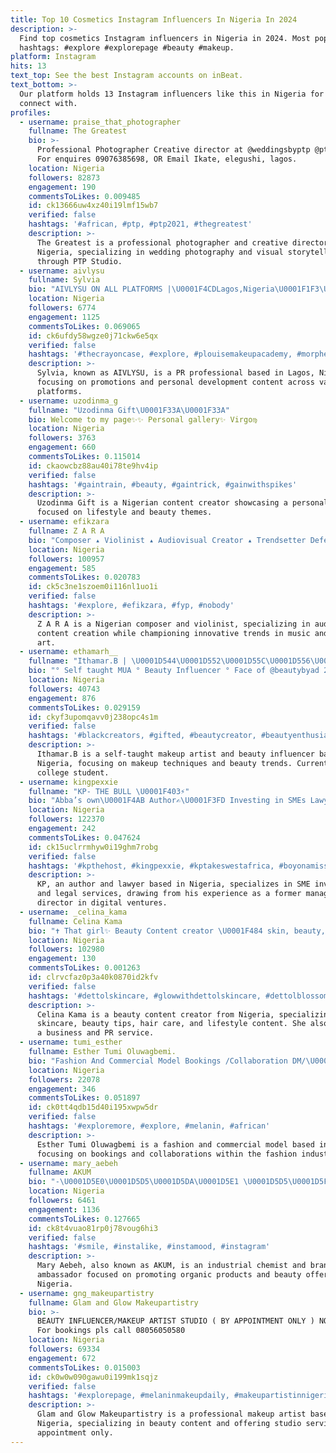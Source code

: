 ```yaml
---
title: Top 10 Cosmetics Instagram Influencers In Nigeria In 2024
description: >-
  Find top cosmetics Instagram influencers in Nigeria in 2024. Most popular
  hashtags: #explore #explorepage #beauty #makeup.
platform: Instagram
hits: 13
text_top: See the best Instagram accounts on inBeat.
text_bottom: >-
  Our platform holds 13 Instagram influencers like this in Nigeria for you to
  connect with.
profiles:
  - username: praise_that_photographer
    fullname: The Greatest
    bio: >-
      Professional Photographer Creative director at @weddingsbyptp @ptpstudio_
      For enquires 09076385698, OR Email Ikate, elegushi, lagos.
    location: Nigeria
    followers: 82873
    engagement: 190
    commentsToLikes: 0.009485
    id: ck13666uw4xz40i19lmf15wb7
    verified: false
    hashtags: '#african, #ptp, #ptp2021, #thegreatest'
    description: >-
      The Greatest is a professional photographer and creative director based in
      Nigeria, specializing in wedding photography and visual storytelling
      through PTP Studio.
  - username: aivlysu
    fullname: Sylvia
    bio: "AIVLYSU ON ALL PLATFORMS |\U0001F4CDLagos,Nigeria\U0001F1F3\U0001F1EC | PR\U0001F4E7: aivlysu@gmail.com Strive to be better, everyday ✨ Promotions Dm; @brand_mgt"
    location: Nigeria
    followers: 6774
    engagement: 1125
    commentsToLikes: 0.069065
    id: ck6ufdy58wgze0j71ckw6e5qx
    verified: false
    hashtags: '#thecrayoncase, #explore, #plouisemakeupacademy, #morphebabe'
    description: >-
      Sylvia, known as AIVLYSU, is a PR professional based in Lagos, Nigeria,
      focusing on promotions and personal development content across various
      platforms.
  - username: uzodinma_g
    fullname: "Uzodinma Gift\U0001F33A\U0001F33A"
    bio: Welcome to my page✨✨ Personal gallery✨ Virgo♍️
    location: Nigeria
    followers: 3763
    engagement: 660
    commentsToLikes: 0.115014
    id: ckaowcbz88au40i78te9hv4ip
    verified: false
    hashtags: '#gaintrain, #beauty, #gaintrick, #gainwithspikes'
    description: >-
      Uzodinma Gift is a Nigerian content creator showcasing a personal gallery
      focused on lifestyle and beauty themes.
  - username: efikzara
    fullname: Z A R A
    bio: "Composer ▴ Violinist ▴ Audiovisual Creator ▴ Trendsetter Defender of the GALAXIES \U0001FA90 \U0001F47B: EfikZara #EfikZara △ S.D.G △"
    location: Nigeria
    followers: 100957
    engagement: 585
    commentsToLikes: 0.020783
    id: ck5c3ne1szoem0i116nl1uo1i
    verified: false
    hashtags: '#explore, #efikzara, #fyp, #nobody'
    description: >-
      Z A R A is a Nigerian composer and violinist, specializing in audiovisual
      content creation while championing innovative trends in music and visual
      art.
  - username: ethamarh__
    fullname: "Ithamar.B | \U0001D544\U0001D552\U0001D55C\U0001D556\U0001D566\U0001D561 \U0001D53C\U0001D55F\U0001D565\U0001D559\U0001D566\U0001D564\U0001D55A\U0001D552\U0001D564\U0001D565"
    bio: "° Self taught MUA ° Beauty Influencer ° Face of @beautybyad 2022 ° \U0001F4CDCalabar, Nigeria \U0001F1F3\U0001F1EC ° DM/Email for Collaborations, PR and ADs ° College Student"
    location: Nigeria
    followers: 40743
    engagement: 876
    commentsToLikes: 0.029159
    id: ckyf3upomqavv0j238opc4s1m
    verified: false
    hashtags: '#blackcreators, #gifted, #beautycreator, #beautyenthusiast'
    description: >-
      Ithamar.B is a self-taught makeup artist and beauty influencer based in
      Nigeria, focusing on makeup techniques and beauty trends. Currently a
      college student.
  - username: kingpexxie
    fullname: "KP- THE BULL \U0001F403⚡️"
    bio: "Abba’s own\U0001F4AB Author✍\U0001F3FD Investing in SMEs Lawyer building- @thebohemianlawyers ⚖️ Ex MD @kpmhdigital_ Investor \U0001F947 Hillz\U0001F49420-11-20 Fortune\U0001F494 21-09-21 \U0001F30E14/193"
    location: Nigeria
    followers: 122370
    engagement: 242
    commentsToLikes: 0.047624
    id: ck15uclrrmhyw0i19ghm7robg
    verified: false
    hashtags: '#kpthehost, #kingpexxie, #kptakeswestafrica, #boyonamission'
    description: >-
      KP, an author and lawyer based in Nigeria, specializes in SME investments
      and legal services, drawing from his experience as a former managing
      director in digital ventures.
  - username: _celina_kama
    fullname: Celina Kama
    bio: "✝️ That girl✨ Beauty Content creator \U0001F484 skin, beauty, hair and a lil lifestyle \U0001F469‍\U0001F4BC: @celi.care Business/Pr : \U0001F48Cemail"
    location: Nigeria
    followers: 102980
    engagement: 130
    commentsToLikes: 0.001263
    id: clrvcfaz0p3a40k0870id2kfv
    verified: false
    hashtags: '#dettolskincare, #glowwithdettolskincare, #dettolblossomtribe, #selfcare'
    description: >-
      Celina Kama is a beauty content creator from Nigeria, specializing in
      skincare, beauty tips, hair care, and lifestyle content. She also manages
      a business and PR service.
  - username: tumi_esther
    fullname: Esther Tumi Oluwagbemi.
    bio: "Fashion And Commercial Model Bookings /Collaboration DM/\U0001F4E9\U0001F4E9esteetumi@gmail.com I want to see the world, and explore different versions of myself \U0001F973"
    location: Nigeria
    followers: 22078
    engagement: 346
    commentsToLikes: 0.051897
    id: ck0tt4qdb15d40i195xwpw5dr
    verified: false
    hashtags: '#exploremore, #explore, #melanin, #african'
    description: >-
      Esther Tumi Oluwagbemi is a fashion and commercial model based in Nigeria,
      focusing on bookings and collaborations within the fashion industry.
  - username: mary_aebeh
    fullname: AKUM
    bio: "-\U0001D5E0\U0001D5D5\U0001D5DA\U0001D5E1 \U0001D5D5\U0001D5F2\U0001D5FB\U0001D602\U0001D5F2 '19 -\U0001D5D9\U0001D5EE\U0001D5F0\U0001D5F2 \U0001D5FC\U0001D5F3 \U0001D5DC\U0001D5F1\U0001D5FC\U0001D5FA\U0001D5EE '17 \U0001D56D\U0001D597\U0001D586\U0001D593\U0001D589 \U0001D56C\U0001D592\U0001D587\U0001D586\U0001D598\U0001D598\U0001D586\U0001D589\U0001D594\U0001D597 @dakindacabs @barbs_organics \U0001D5DC\U0001D5FB\U0001D5F1\U0001D602\U0001D600\U0001D601\U0001D5FF\U0001D5F6\U0001D5EE\U0001D5F9 \U0001D5D6\U0001D5F5\U0001D5F2\U0001D5FA\U0001D5F6\U0001D600\U0001D601 \U0001D613\U0001D622\U0001D609\U0001D636\U0001D626\U0001D62F\U0001D622\U0001D61D\U0001D62A\U0001D625\U0001D622 / \U0001D608\U0001D62E\U0001D622\U0001D63B\U0001D630\U0001D62F \U0001D67C\U0001D684\U0001D670 @dazzles_concept"
    location: Nigeria
    followers: 6461
    engagement: 1136
    commentsToLikes: 0.127665
    id: ck8t4vuao81rp0j78voug6hi3
    verified: false
    hashtags: '#smile, #instalike, #instamood, #instagram'
    description: >-
      Mary Aebeh, also known as AKUM, is an industrial chemist and brand
      ambassador focused on promoting organic products and beauty offerings in
      Nigeria.
  - username: gng_makeupartistry
    fullname: Glam and Glow Makeupartistry
    bio: >-
      BEAUTY INFLUENCER/MAKEUP ARTIST STUDIO ( BY APPOINTMENT ONLY ) NO REFUND ❌
      For bookings pls call 08056050580
    location: Nigeria
    followers: 69334
    engagement: 672
    commentsToLikes: 0.015003
    id: ck0w0w090gawu0i199mk1sqjz
    verified: false
    hashtags: '#explorepage, #melaninmakeupdaily, #makeupartistinnigeria, #lovegraphic'
    description: >-
      Glam and Glow Makeupartistry is a professional makeup artist based in
      Nigeria, specializing in beauty content and offering studio services by
      appointment only.
---
```


